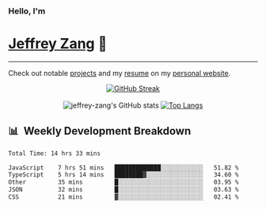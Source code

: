 
### Hello, I'm 
# [Jeffrey Zang](https://www.linkedin.com/in/jeffreyzang/) 🦀

---

Check out notable [projects](https://jeffz.dev/projects) and my [resume](https://jeffz.dev/resume) on my [personal website](https://jeffz.dev/).

<div align = 'center'>

[![GitHub Streak](https://github-readme-streak-stats.herokuapp.com/?user=jeffrey-zang&theme=tokyonight)](https://git.io/streak-stats)
<br></br>
![jeffrey-zang's GitHub stats](https://github-readme-stats.vercel.app/api?username=jeffrey-zang&show_icons=true&theme=tokyonight&hide_rank=true&hide=stars) 
[![Top Langs](https://github-readme-stats.vercel.app/api/top-langs/?username=jeffrey-zang&hide=ShaderLab,HLSL&layout=compact&theme=tokyonight)](https://github.com/anuraghazra/github-readme-stats)

</div>

## 📊 &nbsp;Weekly Development Breakdown
<!--START_SECTION:waka-->

```txt
Total Time: 14 hrs 33 mins

JavaScript    7 hrs 51 mins   █████████████░░░░░░░░░░░░   51.82 %
TypeScript    5 hrs 14 mins   ████████▓░░░░░░░░░░░░░░░░   34.60 %
Other         35 mins         █░░░░░░░░░░░░░░░░░░░░░░░░   03.95 %
JSON          32 mins         █░░░░░░░░░░░░░░░░░░░░░░░░   03.63 %
CSS           21 mins         ▓░░░░░░░░░░░░░░░░░░░░░░░░   02.41 %
```

<!--END_SECTION:waka-->

